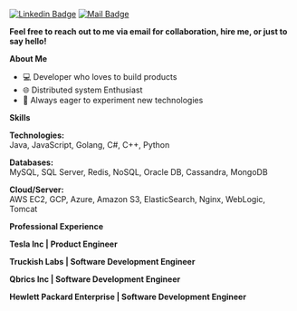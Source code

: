 <space><space> [![Linkedin Badge](https://img.shields.io/badge/-Akash%20Ramasamudra%20Basavaraj%20-blue?style=flat&labelColor=0e76a8&logo=linkedin&logoColor=white)](https://www.linkedin.com/in/akash-rb/ "Connect on Linkedin") <space><space> [![Mail Badge](https://img.shields.io/badge/-Akash%20Ramasamudra%20Basavaraj%20-red?style=flat&labelColor=c0392b&logo=gmail&logoColor=white)](mailto:rbakashcs@gmail.com " Gmail")

**Feel free to reach out to me via email for collaboration, hire me, or just to say hello!**

**About Me**
- 💻 Developer who loves to build products
- 🌐 Distributed system Enthusiast
- 🚀 Always eager to experiment new technologies


**Skills**

**Technologies:**  
Java, JavaScript, Golang, C#, C++, Python

**Databases:**  
MySQL, SQL Server, Redis, NoSQL, Oracle DB, Cassandra, MongoDB


**Cloud/Server:**  
AWS EC2, GCP, Azure, Amazon S3, ElasticSearch, Nginx, WebLogic, Tomcat


**Professional Experience**

**Tesla Inc | Product Engineer**  

**Truckish Labs | Software Development Engineer**  

**Qbrics Inc | Software Development Engineer**  

**Hewlett Packard Enterprise | Software Development Engineer**  


<!---
rbakash/rbakash is a ✨ special ✨ repository because its `README.md` (this file) appears on your GitHub profile.
You can click the Preview link to take a look at your changes.
--->

